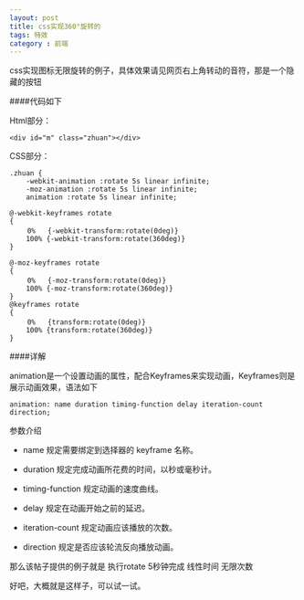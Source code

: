 ```yaml
---
layout: post
title: css实现360°旋转的
tags: 特效
category : 前端
---
```


css实现图标无限旋转的例子，具体效果请见网页右上角转动的音符，那是一个隐藏的按钮

####代码如下

Html部分：

```
<div id="m" class="zhuan"></div>
```

CSS部分：

```
.zhuan {
    -webkit-animation :rotate 5s linear infinite;
    -moz-animation :rotate 5s linear infinite;
    animation :rotate 5s linear infinite;

@-webkit-keyframes rotate
{
　　 0%   {-webkit-transform:rotate(0deg)}
    100% {-webkit-transform:rotate(360deg)}
}

@-moz-keyframes rotate
{
　　 0%   {-moz-transform:rotate(0deg)}
    100% {-moz-transform:rotate(360deg)}
}
@keyframes rotate
{
　　 0%   {transform:rotate(0deg)}
    100% {transform:rotate(360deg)}
}
```

####详解

animation是一个设置动画的属性，配合Keyframes来实现动画，Keyframes则是展示动画效果，语法如下

```
animation: name duration timing-function delay iteration-count direction;

```

参数介绍

* name	    规定需要绑定到选择器的 keyframe 名称。

* duration	规定完成动画所花费的时间，以秒或毫秒计。

* timing-function	规定动画的速度曲线。

* delay	规定在动画开始之前的延迟。

* iteration-count	规定动画应该播放的次数。

* direction	规定是否应该轮流反向播放动画。

那么该帖子提供的例子就是  执行rotate  5秒钟完成  线性时间  无限次数

好吧，大概就是这样子，可以试一试。


